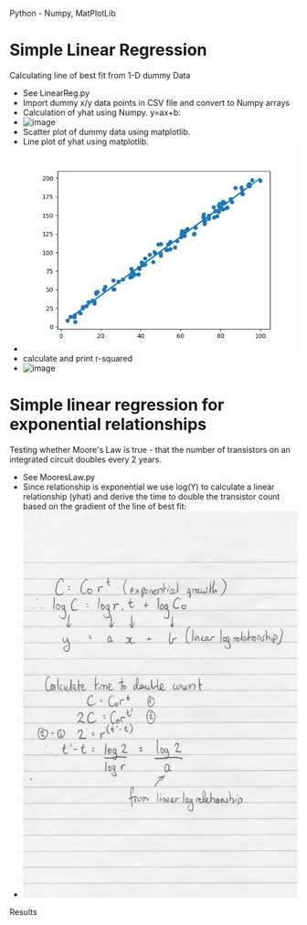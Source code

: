 
Python -  Numpy, MatPlotLib
# Simple Linear Regression
Calculating line of best fit from 1-D dummy Data
- See LinearReg.py
- Import dummy x/y data points in CSV file and convert to Numpy arrays
- Calculation of yhat using Numpy. y=ax+b:
- ![image](https://user-images.githubusercontent.com/27617096/204056442-c08bf3a8-b2a5-43cd-80b7-7778541f7583.png)
- Scatter plot of dummy data using matplotlib.
- Line plot of yhat using matplotlib.
- ![image](Figure_1.png)
- calculate and print r-squared 
- ![image](https://user-images.githubusercontent.com/27617096/204080019-82351c4a-88d8-4a9c-bebf-41d8b6e2c0e4.png)


# Simple linear regression for exponential relationships

Testing whether Moore's Law is true - that the number of transistors on an integrated circuit doubles every 2 years.

- See MooresLaw.py
- Since relationship is exponential we use log(Y) to calculate a linear relationship (yhat) and derive the time to double the transistor count based on the gradient of the line of best fit:
- ![image](ExpCalculation.jpg)

Results
